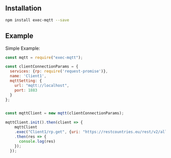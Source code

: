 


<a name="install"></a>
## Installation

```sh
npm install exec-mqtt --save
```

<a name="example"></a>
## Example

Simple Example:

```js
const mqtt = require("exec-mqtt");

const clientConnectionParams = {
  services: {rp: require('request-promise')},
  name: 'Client1',
  mqttSetting: {
    url: "mqtt://localhost",
    port: 1883
  }
};


const mqttClient = new mqtt(clientConnectionParams);

mqttClient.init().then(client => {
    mqttClient
    .exec("Client1/rp.get", {uri: "https://restcountries.eu/rest/v2/all"} , {timeout:  5555})
    .then(res => {
      console.log(res)
    });
  });



```

